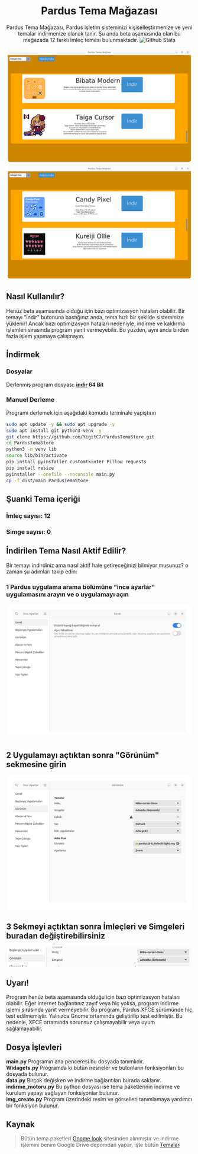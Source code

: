 <div align="center">
  
# Pardus Tema Mağazası
Pardus Tema Mağazası, Pardus işletim sisteminizi kişiselleştirmenize ve yeni temalar indirmenize olanak tanır. Şu anda beta aşamasında olan bu mağazada 12 farklı imleç teması bulunmaktadır.
  <a>
    <img src="https://github.com/SabanGnc/SabanGnc/assets/139702707/cc75e47a-eda0-498f-bc38-1a9a3e6ea37c" alt="Github Stats" width="1200">
  </a>
  
  ![image](IMG/win/win1.png)
  ![image](IMG/win/win2.png)

</div>

## Nasıl Kullanılır?
Henüz beta aşamasında olduğu için bazı optimizasyon hataları olabilir. Bir temayı "İndir" butonuna bastığınız anda, tema hızlı bir şekilde sisteminize yüklenir! Ancak bazı optimizasyon hataları nedeniyle, indirme ve kaldırma işlemleri sırasında program yanıt vermeyebilir. Bu yüzden, aynı anda birden fazla işlem yapmaya çalışmayın.

## İndirmek

### Dosyalar
Derlenmiş program dosyası: <b><a href="">indir</a> 64 Bit</b>

### Manuel Derleme
Programı derlemek için aşağıdaki komudu terminale yapıştırın
```bash	
sudo apt update -y && sudo apt upgrade -y
sudo apt install git python3-venv -y
git clone https://github.com/YigitC7/PardusTemaStore.git
cd PardusTemaStore
python3 -m venv lib
source lib/bin/activate
pip install pyinstaller customtkinter Pillow requests
pip install resize
pyinstaller --onefile --noconsole main.py
cp -f dist/main PardusTemaStore
```

## Şuanki Tema içeriği
### İmleç sayısı: 12
### Simge sayısı: 0

## İndirilen Tema Nasıl Aktif Edilir?
Bir temayı indirdiniz ama nasıl aktif hale getireceğinizi bilmiyor musunuz? o zaman şu adımları takip edin:
### 1 Pardus uygulama arama bölümüne "ince ayarlar" uygulamasını arayın ve o uygulamayı açın
![image](IMG/win/ornek.png)
## 2 Uygulamayı açtıktan sonra "Görünüm" sekmesine girin
![image](IMG/win/ornek2.png)
## 3 Sekmeyi açtıktan sonra İmleçleri ve Simgeleri buradan değiştirebilirsiniz
![image](IMG/win/ornek3.png)

## Uyarı!
Program henüz beta aşamasında olduğu için bazı optimizasyon hataları olabilir. Eğer internet bağlantınız zayıf veya hiç yoksa, program indirme işlemi sırasında yanıt vermeyebilir.
Bu program, Pardus XFCE sürümünde hiç test edilmemiştir. Yalnızca Gnome ortamında geliştirilip test edilmiştir. Bu nedenle, XFCE ortamında sorunsuz çalışmayabilir veya uyum sağlamayabilir.

## Dosya İşlevleri
<b>main.py</b> Programın ana penceresi bu dosyada tanımlıdır.<br>
<b>Widagets.py</b> Programda ki bütün nesneler ve butonların fonksiyonları bu dosyada bulunur.<br>
<b>data.py</b> Birçok değişken ve indirme bağlantıları burada saklanır.<br>
<b>indirme_motoru.py</b> Bu python dosyası ise tema paketlerinin indirme ve kurulum yapayı sağlayan fonksiyonlar bulunur.<br>
<b>img_create.py</b> Program üzerindeki resim ve görselleri tanımlamaya yardımcı bir fonksiyon bulunur.

## Kaynak
>Bütün tema paketleri <a href="https://www.gnome-look.org/browse/">Gnome look</a> sitesinden alınmıştır ve indirme işlemini benim Google Drive depomdan yapar, işte bütün <a href="https://drive.google.com/drive/folders/1pMVBmQWIJZRVufvMEMjYwO-ck17EqKq1?usp=drive_link">Temalar</a>
